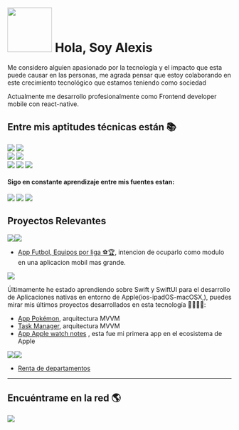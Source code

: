 # <img src="https://user-images.githubusercontent.com/72414242/192127218-76d8a72e-7c51-4f7f-bfd6-df24a295fc8e.png" width="100" height="100"> Hola, Soy Alexis 

Me considero alguien apasionado por la tecnología y el impacto que esta puede causar en las personas, me agrada pensar que estoy colaborando en este crecimiento tecnológico que estamos teniendo como sociedad

Actualmente me desarrollo profesionalmente como Frontend developer mobile con react-native.
  
## Entre mis aptitudes técnicas están 📚  

<p dir="auto">
  <img src="https://img.shields.io/badge/JavaScript-323330?style=for-the-badge&logo=javascript&logoColor=F7DF1E" style="max-width: 100%;">
  <img src="https://img.shields.io/badge/TypeScript-007ACC?style=for-the-badge&logo=typescript&logoColor=white" style="max-width: 100%;">
  <br>
  <img src="https://img.shields.io/badge/React-20232A?style=for-the-badge&logo=react&logoColor=61DAFB" style="max-width: 100%;">
  <img src="https://img.shields.io/badge/React_Native-20232A?style=for-the-badge&logo=react&logoColor=61DAFB" style="max-width: 100%;">
  <br>
  <img src="https://img.shields.io/badge/iOS-000000?style=for-the-badge&logo=ios&logoColor=white" style="max-width: 100%;">
  <img src="https://img.shields.io/badge/Swift-FA7343?style=for-the-badge&logo=swift&logoColor=white" style="max-width: 100%;">
  <img src="https://img.shields.io/badge/Xcode-007ACC?style=for-the-badge&logo=Xcode&logoColor=white" style="max-width: 100%;">
  <br>
</p>

#### Sigo en constante aprendizaje entre mis fuentes estan:
<img src="https://img.shields.io/badge/Platzi-98CA3F?style=for-the-badge&logo=platzi&logoColor=white" style="max-width: 100%;"> <img src="https://img.shields.io/badge/Udemy-EC5252?style=for-the-badge&logo=Udemy&logoColor=white" style="max-width: 100%;"> <img src="https://img.shields.io/badge/YouTube-FF0000?style=for-the-badge&logo=youtube&logoColor=white" style="max-width: 100%;">


## Proyectos Relevantes

<img src="https://img.shields.io/badge/React_Native-20232A?style=for-the-badge&logo=react&logoColor=61DAFB" style="max-width: 100%;"><img src="https://img.shields.io/badge/TypeScript-007ACC?style=for-the-badge&logo=typescript&logoColor=white" style="max-width: 100%;">

- <a href="https://github.com/alexisByron/FutbolApp" target="_blank">App Futbol, Equipos por liga ⚽️🏆</a>, intencion de ocuparlo como modulo en una aplicacion mobil mas grande.

<img src="https://img.shields.io/badge/Swift-FA7343?style=for-the-badge&logo=swift&logoColor=white" style="max-width: 100%;">

Últimamente he estado aprendiendo sobre Swift y SwiftUI para el desarrollo de Aplicaciones nativas en entorno de Apple(ios-ipadOS-macOSX,), puedes mirar mis últimos proyectos desarrollados en esta tecnología 🧑🏻‍💻📱:

  - <a href="https://github.com/alexisByron/Pokedex" target="_blank">App Pokémon</a>, arquitectura MVVM
  - <a href="https://github.com/alexisByron/TaksApp" target="_blank">Task Manager</a>, arquitectura MVVM
  - <a href="https://github.com/alexisByron/App_appleWatch" target="_blank">App Apple watch notes</a> , esta fue mi primera app en el ecosistema de Apple
  
<img src="https://img.shields.io/badge/React-20232A?style=for-the-badge&logo=react&logoColor=61DAFB" style="max-width: 100%;"><img src="https://img.shields.io/badge/TypeScript-007ACC?style=for-the-badge&logo=typescript&logoColor=white" style="max-width: 100%;">
  
  - <a href="https://github.com/alexisByron/web_app" target="_blank">Renta de departamentos</a>
<hr>
  
## Encuéntrame en la red 🌎

<a  target="_blank" href="https://www.linkedin.com/in/alexis-moya-yanquis"><img src="https://img.shields.io/badge/LinkedIn-0077B5?style=for-the-badge&logo=linkedin&logoColor=white" style="max-width: 100%;"></a> 
 
